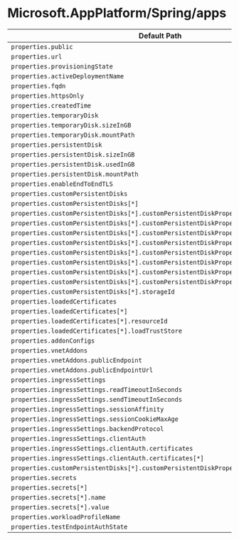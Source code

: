 # Microsoft.AppPlatform/Spring/apps

| Default Path | Alias |
|---|---|
| `properties.public` | `Microsoft.AppPlatform/Spring/apps/public` |
| `properties.url` | `Microsoft.AppPlatform/Spring/apps/url` |
| `properties.provisioningState` | `Microsoft.AppPlatform/Spring/apps/provisioningState` |
| `properties.activeDeploymentName` | `Microsoft.AppPlatform/Spring/apps/activeDeploymentName` |
| `properties.fqdn` | `Microsoft.AppPlatform/Spring/apps/fqdn` |
| `properties.httpsOnly` | `Microsoft.AppPlatform/Spring/apps/httpsOnly` |
| `properties.createdTime` | `Microsoft.AppPlatform/Spring/apps/createdTime` |
| `properties.temporaryDisk` | `Microsoft.AppPlatform/Spring/apps/temporaryDisk` |
| `properties.temporaryDisk.sizeInGB` | `Microsoft.AppPlatform/Spring/apps/temporaryDisk.sizeInGB` |
| `properties.temporaryDisk.mountPath` | `Microsoft.AppPlatform/Spring/apps/temporaryDisk.mountPath` |
| `properties.persistentDisk` | `Microsoft.AppPlatform/Spring/apps/persistentDisk` |
| `properties.persistentDisk.sizeInGB` | `Microsoft.AppPlatform/Spring/apps/persistentDisk.sizeInGB` |
| `properties.persistentDisk.usedInGB` | `Microsoft.AppPlatform/Spring/apps/persistentDisk.usedInGB` |
| `properties.persistentDisk.mountPath` | `Microsoft.AppPlatform/Spring/apps/persistentDisk.mountPath` |
| `properties.enableEndToEndTLS` | `Microsoft.AppPlatform/Spring/apps/enableEndToEndTLS` |
| `properties.customPersistentDisks` | `Microsoft.AppPlatform/Spring/apps/customPersistentDisks` |
| `properties.customPersistentDisks[*]` | `Microsoft.AppPlatform/Spring/apps/customPersistentDisks[*]` |
| `properties.customPersistentDisks[*].customPersistentDiskProperties` | `Microsoft.AppPlatform/Spring/apps/customPersistentDisks[*].customPersistentDiskProperties.AzureFileVolume` |
| `properties.customPersistentDisks[*].customPersistentDiskProperties` | `Microsoft.AppPlatform/Spring/apps/customPersistentDisks[*].customPersistentDiskProperties` |
| `properties.customPersistentDisks[*].customPersistentDiskProperties.shareName` | `Microsoft.AppPlatform/Spring/apps/customPersistentDisks[*].customPersistentDiskProperties.AzureFileVolume.shareName` |
| `properties.customPersistentDisks[*].customPersistentDiskProperties.type` | `Microsoft.AppPlatform/Spring/apps/customPersistentDisks[*].customPersistentDiskProperties.type` |
| `properties.customPersistentDisks[*].customPersistentDiskProperties.mountPath` | `Microsoft.AppPlatform/Spring/apps/customPersistentDisks[*].customPersistentDiskProperties.mountPath` |
| `properties.customPersistentDisks[*].customPersistentDiskProperties.readOnly` | `Microsoft.AppPlatform/Spring/apps/customPersistentDisks[*].customPersistentDiskProperties.readOnly` |
| `properties.customPersistentDisks[*].customPersistentDiskProperties.mountOptions` | `Microsoft.AppPlatform/Spring/apps/customPersistentDisks[*].customPersistentDiskProperties.mountOptions` |
| `properties.customPersistentDisks[*].customPersistentDiskProperties.mountOptions[*]` | `Microsoft.AppPlatform/Spring/apps/customPersistentDisks[*].customPersistentDiskProperties.mountOptions[*]` |
| `properties.customPersistentDisks[*].storageId` | `Microsoft.AppPlatform/Spring/apps/customPersistentDisks[*].storageId` |
| `properties.loadedCertificates` | `Microsoft.AppPlatform/Spring/apps/loadedCertificates` |
| `properties.loadedCertificates[*]` | `Microsoft.AppPlatform/Spring/apps/loadedCertificates[*]` |
| `properties.loadedCertificates[*].resourceId` | `Microsoft.AppPlatform/Spring/apps/loadedCertificates[*].resourceId` |
| `properties.loadedCertificates[*].loadTrustStore` | `Microsoft.AppPlatform/Spring/apps/loadedCertificates[*].loadTrustStore` |
| `properties.addonConfigs` | `Microsoft.AppPlatform/Spring/apps/addonConfigs` |
| `properties.vnetAddons` | `Microsoft.AppPlatform/Spring/apps/vnetAddons` |
| `properties.vnetAddons.publicEndpoint` | `Microsoft.AppPlatform/Spring/apps/vnetAddons.publicEndpoint` |
| `properties.vnetAddons.publicEndpointUrl` | `Microsoft.AppPlatform/Spring/apps/vnetAddons.publicEndpointUrl` |
| `properties.ingressSettings` | `Microsoft.AppPlatform/Spring/apps/ingressSettings` |
| `properties.ingressSettings.readTimeoutInSeconds` | `Microsoft.AppPlatform/Spring/apps/ingressSettings.readTimeoutInSeconds` |
| `properties.ingressSettings.sendTimeoutInSeconds` | `Microsoft.AppPlatform/Spring/apps/ingressSettings.sendTimeoutInSeconds` |
| `properties.ingressSettings.sessionAffinity` | `Microsoft.AppPlatform/Spring/apps/ingressSettings.sessionAffinity` |
| `properties.ingressSettings.sessionCookieMaxAge` | `Microsoft.AppPlatform/Spring/apps/ingressSettings.sessionCookieMaxAge` |
| `properties.ingressSettings.backendProtocol` | `Microsoft.AppPlatform/Spring/apps/ingressSettings.backendProtocol` |
| `properties.ingressSettings.clientAuth` | `Microsoft.AppPlatform/Spring/apps/ingressSettings.clientAuth` |
| `properties.ingressSettings.clientAuth.certificates` | `Microsoft.AppPlatform/Spring/apps/ingressSettings.clientAuth.certificates` |
| `properties.ingressSettings.clientAuth.certificates[*]` | `Microsoft.AppPlatform/Spring/apps/ingressSettings.clientAuth.certificates[*]` |
| `properties.customPersistentDisks[*].customPersistentDiskProperties.enableSubPath` | `Microsoft.AppPlatform/Spring/apps/customPersistentDisks[*].customPersistentDiskProperties.enableSubPath` |
| `properties.secrets` | `Microsoft.AppPlatform/Spring/apps/secrets` |
| `properties.secrets[*]` | `Microsoft.AppPlatform/Spring/apps/secrets[*]` |
| `properties.secrets[*].name` | `Microsoft.AppPlatform/Spring/apps/secrets[*].name` |
| `properties.secrets[*].value` | `Microsoft.AppPlatform/Spring/apps/secrets[*].value` |
| `properties.workloadProfileName` | `Microsoft.AppPlatform/Spring/apps/workloadProfileName` |
| `properties.testEndpointAuthState` | `Microsoft.AppPlatform/Spring/apps/testEndpointAuthState` |

